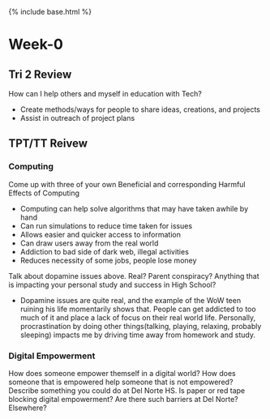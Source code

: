 {% include base.html %}

# Week-0
## Tri 2 Review
How can I help others and myself in education with Tech?
- Create methods/ways for people to share ideas, creations, and projects
- Assist in outreach of project plans
  
## TPT/TT Reivew
### Computing
Come up with three of your own Beneficial and corresponding Harmful Effects of Computing
- Computing can help solve algorithms that may have taken awhile by hand
- Can run simulations to reduce time taken for issues
- Allows easier and quicker access to information
- Can draw users away from the real world
- Addiction to bad side of dark web, illegal activities
- Reduces necessity of some jobs, people lose money

Talk about dopamine issues above. Real? Parent conspiracy? Anything that is impacting your personal study and success in High School?
- Dopamine issues are quite real, and the example of the WoW teen ruining his life momentarily shows that. People can get addicted to too much of it and place a lack of focus on their real world life. Personally, procrastination by doing other things(talking, playing, relaxing, probably sleeping) impacts me by driving time away from homework and study.

### Digital Empowerment
How does someone empower themself in a digital world?
How does someone that is empowered help someone that is not empowered? Describe something you could do at Del Norte HS.
Is paper or red tape blocking digital empowerment? Are there such barriers at Del Norte? Elsewhere?